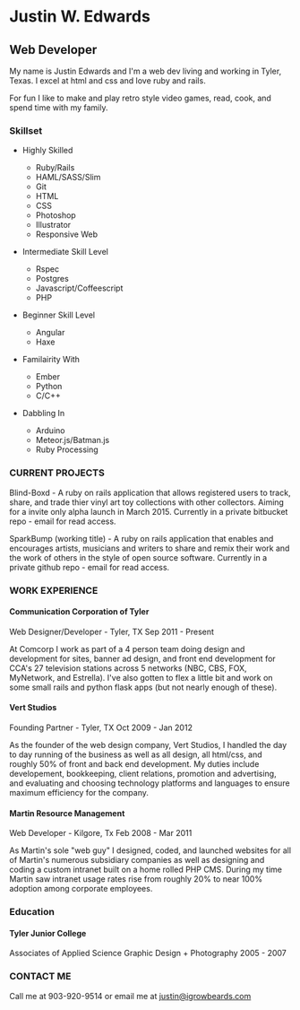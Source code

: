Justin W. Edwards
=================
Web Developer
----------------------------------

My name is Justin Edwards and I'm a web dev living and working in Tyler, Texas. I excel at html and css and love ruby and rails.

For fun I like to make and play retro style video games, read, cook, and spend time with my family.

### Skillset ###
   * Highly Skilled
     * Ruby/Rails
     * HAML/SASS/Slim
     * Git
     * HTML
     * CSS
     * Photoshop
     * Illustrator
     * Responsive Web

   * Intermediate Skill Level
     * Rspec
     * Postgres
     * Javascript/Coffeescript
     * PHP
   * Beginner Skill Level
     * Angular
     * Haxe
   * Familairity With
     * Ember
     * Python
     * C/C++
   * Dabbling In
     * Arduino
     * Meteor.js/Batman.js
     * Ruby Processing

### CURRENT PROJECTS ###

Blind-Boxd - A ruby on rails application that allows registered users to track, share, and trade thier vinyl art toy collections with other collectors.  Aiming for a invite only alpha launch in March 2015.
Currently in a private bitbucket repo - email for read access.

SparkBump (working title) - A ruby on rails application that enables and encourages artists, musicians and writers to share and remix their work and the work of others in the style of open source software.
Currently in a private github repo - email for read access.

### WORK EXPERIENCE ###

#### Communication Corporation of Tyler ###
Web Designer/Developer - Tyler, TX
Sep 2011 - Present

At Comcorp I work as part of a 4 person team doing design and development for sites, banner ad design, and front end development for CCA's 27 television stations across 5 networks (NBC, CBS, FOX, MyNetwork, and Estrella). I've also gotten to flex a little bit and work on some small rails and python flask apps (but not nearly enough of these).

#### Vert Studios ####
Founding Partner - Tyler, TX
Oct 2009 - Jan 2012

As the founder of the web design company, Vert Studios, I handled the day to day running of the business as well as all design, all html/css, and roughly 50% of front and back end development. My duties include developement, bookkeeping, client relations, promotion and advertising, and evaluating and choosing technology platforms and languages to ensure maximum efficiency for the company.

#### Martin Resource Management ####
Web Developer - Kilgore, Tx
Feb 2008 - Mar 2011

As Martin's sole "web guy" I designed, coded, and launched websites for all of Martin's numerous subsidiary companies as well as designing and coding a custom intranet built on a home rolled PHP CMS. During my time Martin saw intranet usage rates rise from roughly 20% to near 100% adoption among corporate employees.

### Education ###

#### Tyler Junior College ####
Associates of Applied Science
Graphic Design + Photography
2005 - 2007

### CONTACT ME ###

Call me at 903-920-9514 or email me at justin@igrowbeards.com

